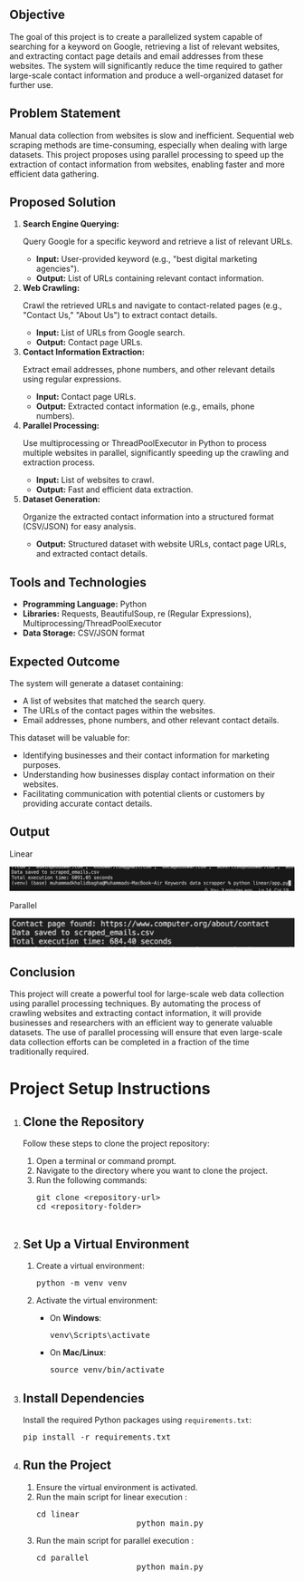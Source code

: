  <section>
        <h2>Objective</h2>
        <p>
            The goal of this project is to create a parallelized system capable of searching for a keyword on Google, retrieving a list of relevant websites, and extracting contact page details and email addresses from these websites. The system will significantly reduce the time required to gather large-scale contact information and produce a well-organized dataset for further use.
        </p>
    </section>

<section>
        <h2>Problem Statement</h2>
        <p>
            Manual data collection from websites is slow and inefficient. Sequential web scraping methods are time-consuming, especially when dealing with large datasets. This project proposes using parallel processing to speed up the extraction of contact information from websites, enabling faster and more efficient data gathering.
        </p>
    </section>

<section>
        <h2>Proposed Solution</h2>
        <ol>
            <li>
                <strong>Search Engine Querying:</strong>
                <p>Query Google for a specific keyword and retrieve a list of relevant URLs.</p>
                <ul>
                    <li><strong>Input:</strong> User-provided keyword (e.g., "best digital marketing agencies").</li>
                    <li><strong>Output:</strong> List of URLs containing relevant contact information.</li>
                </ul>
            </li>
            <li>
                <strong>Web Crawling:</strong>
                <p>Crawl the retrieved URLs and navigate to contact-related pages (e.g., "Contact Us," "About Us") to extract contact details.</p>
                <ul>
                    <li><strong>Input:</strong> List of URLs from Google search.</li>
                    <li><strong>Output:</strong> Contact page URLs.</li>
                </ul>
            </li>
            <li>
                <strong>Contact Information Extraction:</strong>
                <p>Extract email addresses, phone numbers, and other relevant details using regular expressions.</p>
                <ul>
                    <li><strong>Input:</strong> Contact page URLs.</li>
                    <li><strong>Output:</strong> Extracted contact information (e.g., emails, phone numbers).</li>
                </ul>
            </li>
            <li>
                <strong>Parallel Processing:</strong>
                <p>Use multiprocessing or ThreadPoolExecutor in Python to process multiple websites in parallel, significantly speeding up the crawling and extraction process.</p>
                <ul>
                    <li><strong>Input:</strong> List of websites to crawl.</li>
                    <li><strong>Output:</strong> Fast and efficient data extraction.</li>
                </ul>
            </li>
            <li>
                <strong>Dataset Generation:</strong>
                <p>Organize the extracted contact information into a structured format (CSV/JSON) for easy analysis.</p>
                <ul>
                    <li><strong>Output:</strong> Structured dataset with website URLs, contact page URLs, and extracted contact details.</li>
                </ul>
            </li>
        </ol>
    </section>

<section>
        <h2>Tools and Technologies</h2>
        <ul>
            <li><strong>Programming Language:</strong> Python</li>
            <li><strong>Libraries:</strong> Requests, BeautifulSoup, re (Regular Expressions), Multiprocessing/ThreadPoolExecutor</li>
            <li><strong>Data Storage:</strong> CSV/JSON format</li>
        </ul>
    </section>

<section>
        <h2>Expected Outcome</h2>
        <p>The system will generate a dataset containing:</p>
        <ul>
            <li>A list of websites that matched the search query.</li>
            <li>The URLs of the contact pages within the websites.</li>
            <li>Email addresses, phone numbers, and other relevant contact details.</li>
        </ul>
        <p>This dataset will be valuable for:</p>
        <ul>
            <li>Identifying businesses and their contact information for marketing purposes.</li>
            <li>Understanding how businesses display contact information on their websites.</li>
            <li>Facilitating communication with potential clients or customers by providing accurate contact details.</li>
        </ul>
    </section>

<section>
        <h2>Output</h2>
        <p>Linear</p>
       <img src="https://github.com/devbagha/CrawlAndExtract/blob/main/linear_output.png"/>
  <p>Parallel</p>
       <img src="https://github.com/devbagha/CrawlAndExtract/blob/main/parallel_output.jpg"/>
    </section>
    
<section>
        <h2>Conclusion</h2>
        <p>
            This project will create a powerful tool for large-scale web data collection using parallel processing techniques. By automating the process of crawling websites and extracting contact information, it will provide businesses and researchers with an efficient way to generate valuable datasets. The use of parallel processing will ensure that even large-scale data collection efforts can be completed in a fraction of the time traditionally required.
        </p>
    </section>
<h1>Project Setup Instructions</h1>
    <ol>
        <li>
            <h2>Clone the Repository</h2>
            <p>Follow these steps to clone the project repository:</p>
            <ol>
                <li>Open a terminal or command prompt.</li>
                <li>Navigate to the directory where you want to clone the project.</li>
                <li>Run the following commands:
                    <pre>
git clone &lt;repository-url&gt;
cd &lt;repository-folder&gt;
                    </pre>
                </li>
            </ol>
        </li>
        <li>
            <h2>Set Up a Virtual Environment</h2>
            <ol>
                <li>Create a virtual environment:
                    <pre>python -m venv venv</pre>
                </li>
                <li>Activate the virtual environment:</li>
                <ul>
                    <li>On <b>Windows</b>:
                        <pre>venv\Scripts\activate</pre>
                    </li>
                    <li>On <b>Mac/Linux</b>:
                        <pre>source venv/bin/activate</pre>
                    </li>
                </ul>
            </ol>
        </li>
        <li>
            <h2>Install Dependencies</h2>
            <p>Install the required Python packages using <code>requirements.txt</code>:</p>
            <pre>pip install -r requirements.txt</pre>
        </li>
        <li>
            <h2>Run the Project</h2>
            <ol>
                <li>Ensure the virtual environment is activated.</li>
                <li>Run the main script for linear execution :
                    <pre>cd linear
                     python main.py</pre>
                </li>

  <li>Run the main script for parallel execution :
                    <pre>cd parallel
                     python main.py</pre>
                </li>
            </ol>
        </li>
    </ol>
